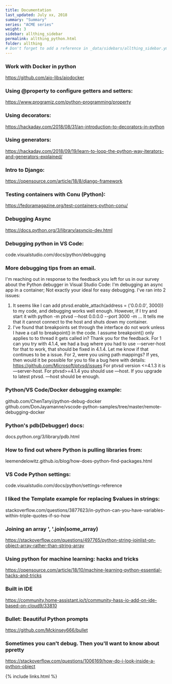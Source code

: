 ```yaml
---
title: Documentation 
last_updated: July xx, 2018
summary: "Summary"
series: "ACME series"
weight: 3
sidebar: allthing_sidebar
permalink: allthing_python.html
folder: allthing
# Don't forget to add a reference in _data/sidebars/allthing_sidebar.yml and/or _data/topnav.yml 
---
```


### Work with Docker in python
https://github.com/aio-libs/aiodocker

### Using @property to configure getters and setters:
https://www.programiz.com/python-programming/property

### Using decorators:
https://hackaday.com/2018/08/31/an-introduction-to-decorators-in-python

### Using generators:
https://hackaday.com/2018/09/19/learn-to-loop-the-python-way-iterators-and-generators-explained/

### Intro to Django:
https://opensource.com/article/18/8/django-framework

### Testing containers with Conu (Python):
https://fedoramagazine.org/test-containers-python-conu/

### Debugging Async
https://docs.python.org/3/library/asyncio-dev.html

### Debugging python in VS Code:
code.visualstudio.com/docs/python/debugging

### More debugging tips from an email.
I'm reaching out in response to the feedback you left for us in our survey about the Python debugger in Visual Studio Code:
I'm debugging an async app in a container; Not exactly your ideal for easy debugging. I've ran into 2 issues:
1) It seems like I can add ptvsd.enable_attach(address = ('0.0.0.0', 3000)) to my code, and debugging works well enough. However, if I try and start it with python -m ptvsd --host 0.0.0.0 --port 3000 -m ... It tells me that it cannot connect to the host and shuts down my container.
2) I've found that breakpoints set through the interface do not work unless I have a call to breakpoint() in the code. I assume breakpoint() only applies to to thread it gets called in?
Thank you for the feedback. For 1 can you try with 4.1.4, we had a bug where you had to use --server-host for that to work, that should be fixed in 4.1.4. Let me know if that continues to be a issue. For 2, were you using path mappings? If yes, then would it be possible for you to file a bug here with details: https://github.com/Microsoft/ptvsd/issues
For ptvsd version <=4.1.3 it is —server-host. For ptvsd>=4.1.4 you should use —host. If you upgrade to latest ptvsd. —host should be enough. 

### Python/VS Code/Docker debugging example:
github.com/ChenTanyi/python-debug-docker
github.com/DonJayamanne/vscode-python-samples/tree/master/remote-debugging-docker

### Python's pdb(Debugger) docs:
docs.python.org/3/library/pdb.html

### How to find out where Python is pulling libraries from:
leemendelowitz.github.io/blog/how-does-python-find-packages.html

### VS Code Python settings:
code.visualstudio.com/docs/python/settings-reference

### I liked the Template example for replacing $values in strings:
stackoverflow.com/questions/3877623/in-python-can-you-have-variables-within-triple-quotes-if-so-how

### Joining an array ', '.join(some_array)
https://stackoverflow.com/questions/497765/python-string-joinlist-on-object-array-rather-than-string-array

### Using python for machine learning: hacks and tricks
https://opensource.com/article/18/10/machine-learning-python-essential-hacks-and-tricks

### Built in IDE
https://community.home-assistant.io/t/community-hass-io-add-on-ide-based-on-cloud9/33810

### Bullet: Beautiful Python prompts
https://github.com/Mckinsey666/bullet

### Sometimes you can't debug. Then you'll want to know about ppretty
https://stackoverflow.com/questions/1006169/how-do-i-look-inside-a-python-object

{% include links.html %}
